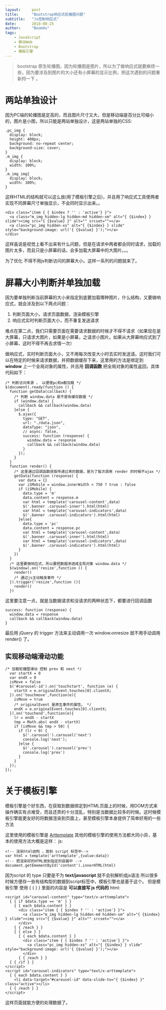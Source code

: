 ```yaml
---
layout:     post
title:      "Bootstrap响应式轮播图问题"
subtitle:   "Js控制响应式"
date:       2018-08-25
author:     "BoomXu"
tags:
    - JavaScript
    - 移动Web
    - Bootstrap
    - 模板引擎
---
```


> bootstrap 原生轮播图，因为轮播图是图片，所以为了做响应式就要麻烦一些，因为要涉及到图片的大小还有小屏幕的显示比例，把这次遇到的问题重新捋一下 。

# 两站单独设计

因为PC端的轮播图是定高的，而且图片尺寸又大，但是移动端是百分比可缩小的，图片是小图，所以只能是两站单独设计，这是两站单独的CSS:

```
.pc_img {
  display: block;
  height: 400px;
  background: no-repeat center;
  background-size: cover;
}
.m_img {
  display: block;
  width: 100%;
}
.m_img img{
  display: block;
  width: 100%;
}
```

这样HTML的结构就可以这么放(用了模板引擎之后)，并且用了响应式工具使两者实现不同屏幕尺寸单独显示，不会同时显示出来。。

```
<div class="item { { $index ? '' : 'active'} }">
  <a class="m_img hidden-lg hidden-md hidden-sm" alt="{ {$index} } slide"><img src="{ {$value} }" alt="" srcset=""></a>
  <a class="pc_img hidden-xs" alt="{ {$index} } slide" style="background-image: url('{ {$value} }');"></a>
</div>
```

这样虽说是视觉上看不出来有什么问题，但是在请求中两者都会同时请求，加载的图片太多，而且只是小屏幕的话，会多加载大屏幕中的大图片。。。

为了优化 不得不用js判断访问的屏幕大小。这样一系列的问题就来了。

# 屏幕大小判断并单独加载

因为要单独判断当前屏幕的大小来指定到底要加载哪种图片，什么结构，又要做响应式，就会涉及到以下两点问题：

1. 判断页面大小，请求页面数据，渲染模板引擎
2. 响应式实时判断页面大小，而不重复发送请求

难点在第二点，我们只需要页面在需要请求数据的时候才不得不请求（如果现在是大屏幕，只请求大图片，如果是小屏幕，之请求小图片。如果从大屏幕响应式到了小屏幕，这时不得不再去求情一次）

做响应式，实时判断页面大小，又不用每次改变大小时去实时发送请。这时我们可以在特定的时候来请求数据，并把数据缓存下来，这里用的方法是绑定到 **window** 上一个全局对象的属性，并且用 **回调函数** 把全局对象的属性返回，具体代码如下： 

```
/* 判断访问来源 ， 以便使pc和m都加载 */
$(document).ready(function () {
  function getData(callback) {
    /* 判断 window.data 是不是有缓存数据 */
    if (window.data) {
      callback && callback(window.data)
    }else {
      $.ajax({
        type: "GET",
        url: "./data.json",
        dataType: "json",
        // async: false,
        success: function (response) {
          window.data = response
          callback && callback(window.data)
        }
      });
    }
  }
  function render() {
    /* 这里通过回调函数获取传递过来的数据，是为了每次调用 render 的时候不ajax */
    getData(function (response) { 
      var data = {}
      var iSMobile = window.innerWidth < 750 ? true : false
      if (iSMobile) {
        data.type = 'm'
        data.content = response.m
        var html = template('carousel-content',data)
        $('.banner .carousel-inner').html(html)
        var html = template('carousel-indicators',data)
        $('.banner .carousel-indicators').html(html)
      }else{
        data.type = 'pc'
        data.content = response.pc
        var html = template('carousel-content',data)
        $('.banner .carousel-inner').html(html)
        var html = template('carousel-indicators',data)
        $('.banner .carousel-indicators').html(html)
      }  
    })
  }
  /* 这里要做响应式，所以要把数据渗透成全局对象 window.data */
  $(window).on('resize',function () { 
    render()
    /* 通过js主动触发事件 */
  }).trigger('resize',function (){
    render()
  })
```

这里要注意一点，就是当数据请求和没请求的两种状态下，都要进行回调函数

```
success: function (response) {
  window.data = response
  callback && callback(window.data)
}
```

最后用 jQuery 的 trigger 方法来主动调用一次 window.onresize 就不用手动调用 render() 了。

## 实现移动端滑动功能

```
/* 加载轮播图滑动 控制 prev 和 next */
  var startX = 0
  var endX = 0
  isMove = false
  $('#carousel-id').on('touchstart', function (e) {
    startX = e.originalEvent.touches[0].clientX;
  }).on('touchmove',function(e){
    isMove = true
    /* originalEvent 是原生事件的属性。 */
    endX = e.originalEvent.touches[0].clientX;
  }).on('touchend',function(e){
    lr = endX - startX
    tmp = Math.abs( endX - startX)
    if (isMove && tmp > 50) {
      if (lr < 0) {
        $('.carousel').carousel('next')
        console.log('next');
      }else {
        $('.carousel').carousel('prev')
        console.log('prev')
      }
    }
  });
});
```

# 关于模板引擎

模板引擎是个好东西，在获取到数据绑定到HTML页面上的时候，用DOM方式来操作确实有点难受，而且还弄的十分混乱，特别是当数据比较多的时候。这时候模板引擎能更友好的将数据渲染到页面上，甚至模板引擎本身提供了简单好用的一些方法

这里使用的模板引擎是 [Arttemplate](https://aui.github.io/art-template/zh-cn/docs/index.html)
其他的模板引擎的使用方法都大同小异，基本的使用方法大概是这样：
js:

```
<!-- 渲染html结构 ，放到 script 标签中-->
var html = template('arttemplate',{value:data})
<!-- 把渲染好的HTML放到指定的容器中 -->
document.getEmementById('content').innerHTML(html)
```

因为script 的 type 只要是不为 **text/javascript** 就不会别解析成js语法 所以很多时候方便存一些有结构型的数据到script标签中，模板引擎也是基于这个。 但是模板引擎 使用 { {  } } 里面的内容是 **可以直接写 js 代码的**
html:

```
<script id="carousel-content" type="text/x-arttemplate">
  { { if $data.type == 'm' } }
    { { each $data.content } }
      <div class="item { { $index ? '' : 'active'} }">
        <a class="m_img hidden-lg hidden-md hidden-sm" alt="{ {$index} } slide"><img src="{ {$value} }" alt="" srcset=""></a>
      </div>
    { { /each } }
    { { else } }
      { { each $data.content } }
        <div class="item { { $index ? '' : 'active'} }">
          <a class="pc_img hidden-xs" alt="{ {$index} } slide" style="background-image: url('{ {$value} }');"></a>
        </div>
      { { /each } }
  { { /if } }
</script>
<script id="carousel-indicators" type="text/x-arttemplate">
  { { each $data.content } }
    <li data-target="#carousel-id" data-slide-to="{ {$index} }" class="active"></li>
  { { /each } }
</script>
```

这样页面就能方便的处理数据了。 